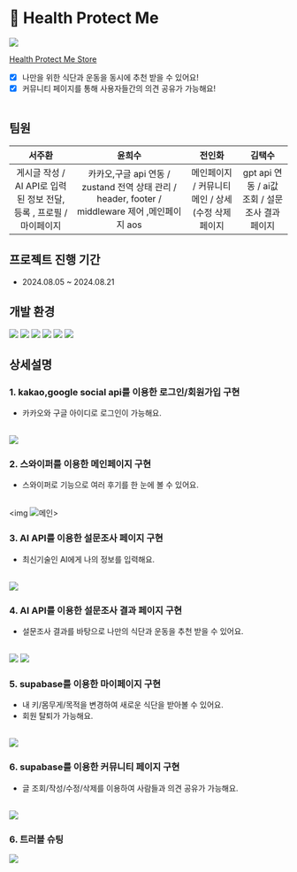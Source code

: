 # 🤗 Health Protect Me

<img src="https://teamsparta.notion.site/image/https%3A%2F%2Fprod-files-secure.s3.us-west-2.amazonaws.com%2F83c75a39-3aba-4ba4-a792-7aefe4b07895%2Fe2c6988c-9b89-4762-944f-b0a6cf92ce20%2Fbrochure_%25EA%25B7%25B8%25EB%259D%25BC%25EB%258D%25B0%25EC%259D%25B4%25EC%2585%2598_(1).png?table=block&id=7a7b54bb-3118-41ef-9149-13bd9d03852c&spaceId=83c75a39-3aba-4ba4-a792-7aefe4b07895&width=2000&userId=&cache=v2"/>

<a href="https://www.health-protect-me.store/">Health Protect Me Store</a>

- [x] 나만을 위한 식단과 운동을 동시에 추천 받을 수 있어요!<br/>
- [x] 커뮤니티 페이지를 통해 사용자들간의 의견 공유가 가능해요!<br/><br/>

## 팀원

| 서주환 | 윤희수 | 전인화 | 김택수 |
| :----------------------------------------------------------------------: | :-------------------------------------------------------------------: | :----------------------------------------------------------------------: | :---------------------------------------------------------------------: |
|게시글 작성 / AI API로 입력된 정보 전달,등록 , 프로필 / 마이페이지 | 카카오,구글 api 연동 / zustand 전역 상태 관리 / header, footer / middleware 제어 ,메인페이지 aos |  메인페이지 / 커뮤니티 메인 / 상세 (수정 삭제 페이지      | gpt api 연동 / ai값 조회 / 설문조사 결과 페이지 |

## 프로젝트 진행 기간
- 2024.08.05 ~ 2024.08.21<br/>

## 개발 환경

<img src="https://img.shields.io/badge/typescript-3178C6?style=for-the-badge&logo=typescript&logoColor=white"/>

<img src="https://img.shields.io/badge/next.js-000000?style=for-the-badge&logo=next.js&logoColor=white"/> 

<img src="https://img.shields.io/badge/supabase-3FCF8E?style=for-the-badge&logo=supabase&logoColor=white"/>

<img src="https://img.shields.io/badge/tailwind-06B6D4?style=for-the-badge&logo=tailwind&logoColor=white"/>

<img src="https://img.shields.io/badge/zustand-F3DF49?style=for-the-badge&logo=zustand&logoColor=white"/>

<img src="https://github.com/user-attachments/assets/a285b30a-09d7-4e88-8fb9-9076afec3d2e"/>



## 상세설명

### 1. kakao,google social api를 이용한 로그인/회원가입 구현

- 카카오와 구글 아이디로 로그인이 가능해요. <br/><br/>
<img src="https://teamsparta.notion.site/image/https%3A%2F%2Fprod-files-secure.s3.us-west-2.amazonaws.com%2F83c75a39-3aba-4ba4-a792-7aefe4b07895%2Fbff06690-8aa9-430b-999d-197c26521be8%2Fimage.png?table=block&id=ad34318d-1217-42fe-96aa-b791cb13d755&spaceId=83c75a39-3aba-4ba4-a792-7aefe4b07895&width=1360&userId=&cache=v2"/>

### 2. 스와이퍼를 이용한 메인페이지 구현

- 스와이퍼로 기능으로 여러 후기를 한 눈에 볼 수 있어요. <br/><br/>

<img ![메인](https://github.com/user-attachments/assets/e0065bbe-93f4-4f3b-bf28-041200090bc3)>

### 3. AI API를 이용한 설문조사 페이지 구현

- 최신기술인 AI에게 나의 정보를 입력해요. <br/><br/>
<img src="https://teamsparta.notion.site/image/https%3A%2F%2Fprod-files-secure.s3.us-west-2.amazonaws.com%2F83c75a39-3aba-4ba4-a792-7aefe4b07895%2F65c72986-713d-4a9f-a423-a2015a697d6e%2Fimage.png?table=block&id=93b4ceaa-fdb1-42f8-b1d5-e491ae4c754e&spaceId=83c75a39-3aba-4ba4-a792-7aefe4b07895&width=1350&userId=&cache=v2"/>

### 4. AI API를 이용한 설문조사 결과 페이지 구현

- 설문조사 결과를 바탕으로 나만의 식단과 운동을 추천 받을 수 있어요. <br/><br/>
<img src="https://teamsparta.notion.site/image/https%3A%2F%2Fprod-files-secure.s3.us-west-2.amazonaws.com%2F83c75a39-3aba-4ba4-a792-7aefe4b07895%2F329c7652-b6ff-4b8b-b82d-c5a5be1c2df8%2Fimage.png?table=block&id=84c7b299-ae02-405f-9be8-aa2589534887&spaceId=83c75a39-3aba-4ba4-a792-7aefe4b07895&width=2000&userId=&cache=v2"/>
<img src="https://teamsparta.notion.site/image/https%3A%2F%2Fprod-files-secure.s3.us-west-2.amazonaws.com%2F83c75a39-3aba-4ba4-a792-7aefe4b07895%2F1e70e008-e2df-4c02-aab0-8e12a9e36bd6%2Fimage.png?table=block&id=3d0531ff-7bee-4259-8094-8ff881f6ba41&spaceId=83c75a39-3aba-4ba4-a792-7aefe4b07895&width=2000&userId=&cache=v2"/>

### 5. supabase를 이용한 마이페이지 구현

- 내 키/몸무게/목적을 변경하여 새로운 식단을 받아볼 수 있어요. <br />
- 회원 탈퇴가 가능해요. <br/><br/>
<img src="https://teamsparta.notion.site/image/https%3A%2F%2Fprod-files-secure.s3.us-west-2.amazonaws.com%2F83c75a39-3aba-4ba4-a792-7aefe4b07895%2F28d5ddbe-5a31-43cd-8c5b-8ce3ced789bc%2Fimage.png?table=block&id=e05d9ff9-d356-4085-9fc1-ae28cbb0b39c&spaceId=83c75a39-3aba-4ba4-a792-7aefe4b07895&width=2000&userId=&cache=v2"/>

### 6. supabase를 이용한 커뮤니티 페이지 구현

- 글 조회/작성/수정/삭제를 이용하여 사람들과 의견 공유가 가능해요. <br /><br/>
<img src="https://teamsparta.notion.site/image/https%3A%2F%2Fprod-files-secure.s3.us-west-2.amazonaws.com%2F83c75a39-3aba-4ba4-a792-7aefe4b07895%2F4b59976f-410a-4eb6-8931-107348bee737%2Fimage.png?table=block&id=efd0079d-d26a-4654-939b-a7665f82d25d&spaceId=83c75a39-3aba-4ba4-a792-7aefe4b07895&width=1350&userId=&cache=v2"/>

### 6. 트러블 슈팅 

<img src="https://github.com/user-attachments/assets/75f33fd9-6ad4-47b3-abb3-2a349413fefe"/>


